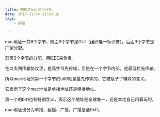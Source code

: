 ```yaml
---
title: 网络之mac地址分析
date: 2017-11-04 11:08:18
tags:
	- 网络

---
```




mac地址一共6个字节，前面3个字节是OUI（组织唯一标识符）。后面3个字节是厂家分配。

前面3个字节的分配，用IEEE来负责。

在以太网传输协议里，是高字节先传输，但是在一个字节内部，是最低位先传输。

所以mac地址的第一个字节的bit0就是最先传输的。它被赋予了特殊的含义。

它表示了这个mac地址是单播地址还是组播地址。

第一个的bit1也有特别含义，表示这个地址是全球唯一，还是本地自己用着玩的。

mac地址也分为单播、组播、广播。广播是全0xff。